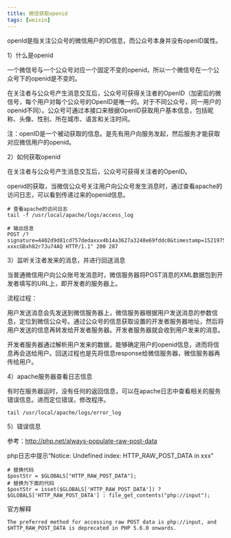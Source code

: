 ```yaml
---
title: 微信获取openid
tags: [weixin]
---
```


openId是指关注公众号的微信用户的ID信息，而公众号本身并没有openID属性。

1）什么是openid

一个微信号与一个公众号对应一个固定不变的openid，所以一个微信号在一个公众号下的openid是不变的。

在关注者与公众号产生消息交互后，公众号可获得关注者的OpenID（加密后的微信号，每个用户对每个公众号的OpenID是唯一的。对于不同公众号，同一用户的openid不同）。公众号可通过本接口来根据OpenID获取用户基本信息，包括昵称、头像、性别、所在城市、语言和关注时间。

注：openID是一个被动获取的信息。是先有用户向服务发起，然后服务才能获取对应微信用户的openid。

2）如何获取openid

在关注者与公众号产生消息交互后，公众号可获得关注者的OpenID。

openid的获取，当微信公众号关注用户向公众号发生消息时，通过查看apache的访问日志，可以看到传递过来的openid信息。

```
# 查看apache的访问日志
tail -f /usr/local/apache/logs/access_log

# 输出信息
POST /?signature=4402d9d81cd757dedaxxx4b14a3627a3248e69fddc0&timestamp=1521975961&nonce=1104944602&openid=o5fX40UIKj6v-xxxcGBxh82r7Ju74AQ HTTP/1.1" 200 287
```

3）监听关注者发来的消息，并进行回送消息

当普通微信用户向公众账号发消息时，微信服务器将POST消息的XML数据包到开发者填写的URL上，即开发者的服务器上。

流程过程：

用户发送消息会先发送到微信服务器上，微信服务器根据用户发送消息的参数信息，定位到微信公众号。通过公众号的信息获取设置的开发者服务器地址，然后将用户发送的信息再转发给开发者服务器。开发者服务器就会收到用户发来的消息。

开发者服务器通过解析用户发来的数据，能够确定用户的openid信息，进而将信息再会送给用户。回送过程也是先将信息response给微信服务器，微信服务器再传给用户。

4）apache服务器查看日志信息

有时在服务器运时，没有任何的返回信息，可以在apache日志中查看相关的服务错误信息。进而定位错误，修改程序。

```
tail /usr/local/apache/logs/error_log
```

5）错误信息

参考：http://php.net/always-populate-raw-post-data

php日志中提示“Notice:  Undefined index: HTTP_RAW_POST_DATA in xxx”

```
# 替换代码
$postStr = $GLOBALS["HTTP_RAW_POST_DATA"];
# 替换为下面的代码
$postStr = isset($GLOBALS['HTTP_RAW_POST_DATA']) ? $GLOBALS['HTTP_RAW_POST_DATA'] : file_get_contents("php://input"); 
```

官方解释

```
The preferred method for accessing raw POST data is php://input, and $HTTP_RAW_POST_DATA is deprecated in PHP 5.6.0 onwards.
```